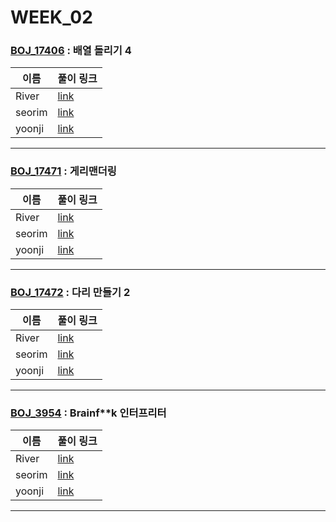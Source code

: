 # WEEK_02

### [BOJ_17406](https://boj.kr/17406) : 배열 돌리기 4

|이름|풀이 링크|
|--|--|
|River| [link](BOJ_17406/River.java)
|seorim| [link](BOJ_17406/seorim.py)
|yoonji| [link](BOJ_17406/yoonji.java)
---


### [BOJ_17471](https://boj.kr/17471) : 게리맨더링

|이름|풀이 링크|
|--|--|
|River| [link](BOJ_17471/River.java)
|seorim| [link](BOJ_17471/seorim.py)
|yoonji| [link](BOJ_17471/yoonji.java)
---


### [BOJ_17472](https://boj.kr/17472) : 다리 만들기 2

|이름|풀이 링크|
|--|--|
|River| [link](BOJ_17472/River.java)
|seorim| [link](BOJ_17472/seorim.py)
|yoonji| [link](BOJ_17472/yoonji.java)
---


### [BOJ_3954](https://boj.kr/3954) : Brainf**k 인터프리터

|이름|풀이 링크|
|--|--|
|River| [link](BOJ_3954/River.java)
|seorim| [link](BOJ_3954/seorim.py)
|yoonji| [link](BOJ_3954/yoonji.java)
---
